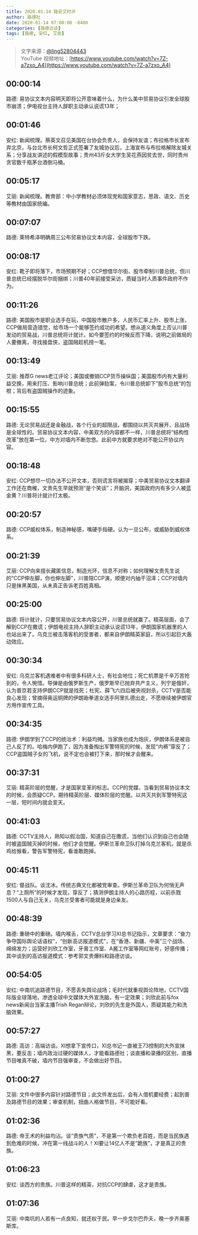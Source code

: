 ```yaml
---
title: 2020.01.14 路安艾时评
author: 路德社
date: 2020-01-14 07:00:00 -0400
categories: [路德访谈]
tags: [路德, 安红, 艾丽]
---
```


> 文字来源：[@ling52804443](https://twitter.com/ling52804443)  
> YouTube 视频地址：[https://www.youtube.com/watch?v=7Z-a7zxo_A4](https://www.youtube.com/watch?v=7Z-a7zxo_A4)

## 00:00:14

路德: 易协议文本内容明天即将公开意味着什么，为什么美中贸易协议引发全球股市崩溃；伊电视台主持人辞职主动承认说谎13年；

## 00:01:46

安红: 新闻梳理。蔡英文召见美国在台协会负责人，会保持友谊；布拉格市长宣布弃北京，与台北市长柯文哲正式签署了友城协议后，上海宣布与布拉格解除友城关系；分享战友讲述的假模型故事；贵州43斤女大学生吴花燕因贫去世，同时贵州贪官数千瓶茅台酒倒马桶。

## 00:05:17

艾丽: 新闻梳理。教育部：中小学教材必须体现党和国家意志，思政、语文、历史等教材由国家统编。

## 00:07:07

路德: 莱特希泽明确周三公布贸易协议文本内容，全球股市下跌。

## 00:08:17

安红: 靴子即将落下，市场预期不好；CCP想借华尔街、股市牵制川普总统，但川普总统已经摆脱华尔街捆绑；川普40年前接受采访，质疑当时人质事件政府不作为。

## 00:11:26

路德: 美国股市是职业选手在玩，中国股市散户多，人民币汇率上升、股市上涨，CCP做局营造错觉，给市场一个能够签约成功的希望。想从道义角度上否认川普发动的贸易战，川普总统将计就计。如今要签约的时候反而下降，说明之前做局的人要撤离，寻找接盘侠，盗国贼趁机捞一笔。

## 00:13:49

艾丽: 推荐G news老江评论；美国或撤销CCP货币操纵国；美国股市内有大量利益交换，用来打压、影响川普总统；此前弹劾案，令川普总统卸下“股市总统”的包袱；背后有盗国贼操作的迹象。

## 00:15:55

路德: 无论贸易战还是金融战，各个行业的超限战，都围绕以共灭共展开，且战场是全球性的。贸易协议文本内容，中美双方的内容都不一样，川普总统将“结构性改革”放在第一位，中方对墙内不断忽悠。此前中方就要求绝对不能公开协议内容。

## 00:18:48

安红: CCP想尽一切办法不公开文本，否则谎言将被揭穿；中美贸易协议文本翻译工作还在商榷，文贵先生早就预测“是个笑谈”；开脑洞，美国政府内有多少人被蓝金黄？川普将计就计打太极。

## 00:20:57

路德: CCP威权体系，制造神秘感，嘴硬手指硬。认为一旦公布，或威胁到威权体系。

## 00:21:39

艾丽: CCP向来擅长藏匿信息，制造光环，信息不对称；如何理解文贵先生说的“CCP伸左脚，你也伸左脚”，川普陪CCP演，顺便对内抽干沼泽；CCP对墙内只是抹黑美国，从未真正告诉老百姓真相。

## 00:25:00

路德: 将计就计，只要贸易协议文本内容公开，川普总统就赢了。精英层面，会了解到CCP在撒谎；伊朗电视主持人辞职主动承认说谎13年，伊朗国家机器里的人也站出来了。乌克兰被击落客机的受害者，都来自伊朗精英家庭，所以引起巨大轰动效应。

## 00:30:34

安红: 乌克兰客机遇难者中有很多科研人士，有社会地位；死亡机票是千辛万苦抢到的，令人惋惜。导弹是由俄罗斯生产，俄罗斯早已抛弃共产主义，列宁是俄奸，认为普京若支持伊朗CCP就是找死；杜宪、薛飞六四后被央视封杀，CCTV是否能良心发现；曾摘得奥运铜牌的伊朗跆拳道女选手阿里扎德出走，不愿继续被伊朗官方用作宣传工具。

## 00:34:35

路德: 伊朗学到了CCP的统治术：利益均摊。当家族也成为炮灰，伊朗体系是被自己人反了的。哈梅内伊跑了，因为准备掏出军警特宪的时候，发现“内裤”穿反了；CCP盗国贼子女的飞机，说不定也会被打下来，那时候才会醒来。

## 00:37:31

艾丽: 精英阶层的觉醒，才是国家变革的标志。CCP的党媒，当看到贸易协议本文的时候，会质疑CCP。期待精英阶层、媒体阶层的觉醒。以共灭共到军警特宪这一层，短时间内就会变天。

## 00:41:03

路德: CCTV主持人，熟知以假治国，知道自己在撒谎，当他们认识到自己也会随时被盗国贼灭掉的时候，他们才会觉醒。伊斯兰革命卫队打掉乌克兰客机，就是杀鸡给猴看，警告军警特宪，看谁敢跑掉。

## 00:45:11

安红: 督战队。谈沈冰。传统古典文化都被党审查。伊斯兰革命卫队为何悄无声息？“上厕所”的时候才发现，穿反了；猜测伊朗主持人的心路历程，以前杀戮1500人与自己无关，乌克兰受害者可能就是身边亲友。

## 00:48:39

路德: 重磅中的重磅。墙内喉舌，CCTV总台学习XI总书记指示，文章要求：“奋力争夺国际舆论话语权”，“创新高访报道模式”，在“香港、新疆、中美”三个战场、绵绵发力；运营好刘欣工作室，牙膏工作室、A酱工作室等网红账号，好感传播；其中谈到的高访报道模式：参考郭文贵爆料和路德访谈。

## 00:54:05

安红: 中南坑追路德节目，不愿丢失舆论战场；毛时代就重视舆论阵地，CCTV国际版全球落地，渗透全球中文媒体大外宣洗脑，有一定效果；刘欣此前与fox news新闻台当家主播Trish Regan辩论，刘欣的先生是外国人，质疑其能力和洗脑效果。

## 00:57:27

路德: 高访：高端访谈。XI想拿下宣传口，XI总书记一直被王73控制的大外宣抹黑，要反击；墙内政治过硬的媒体人，才能看路德社；谈直播和录播的区别，直播节目唯真不破，墙内节目强审查，不会做出好节目。

## 01:00:27

艾丽: 文件中很多内容针对路德节目；此文件发出后，会有人借机要经费；起到普及路德节目的效果；审查机制，扭曲人格做节目，不可能好看。

## 01:02:36

路德: 帝王术的利益均沾。谈“贵族气质”，不是第一个欺负老百姓，而是当民族遇到危难的时候，冲在第一线战斗的人！XI要让14亿人不是“跪族”，才是真正的贵族。

## 01:06:23

安红: 谈西方的贵族。川普这样的精英，对抗CCP的肆虐，这才是贵族。

## 01:07:36

艾丽: 中南坑的人若有一点良知，就还权于民。早一步戈尔巴乔夫，晚一步齐奥塞斯库。
